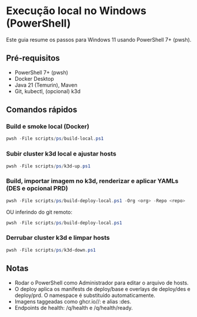 # Execução local no Windows (PowerShell)

Este guia resume os passos para Windows 11 usando PowerShell 7+ (pwsh).

## Pré‑requisitos
- PowerShell 7+ (pwsh)
- Docker Desktop
- Java 21 (Temurin), Maven
- Git, kubectl, (opcional) k3d

## Comandos rápidos

### Build e smoke local (Docker)
```powershell
pwsh -File scripts/ps/build-local.ps1
```

### Subir cluster k3d local e ajustar hosts
```powershell
pwsh -File scripts/ps/k3d-up.ps1
```

### Build, importar imagem no k3d, renderizar e aplicar YAMLs (DES e opcional PRD)
```powershell
pwsh -File scripts/ps/build-deploy-local.ps1 -Org <org> -Repo <repo>
```
OU inferindo do git remoto:
```powershell
pwsh -File scripts/ps/build-deploy-local.ps1
```

### Derrubar cluster k3d e limpar hosts
```powershell
pwsh -File scripts/ps/k3d-down.ps1
```

## Notas
- Rodar o PowerShell como Administrador para editar o arquivo de hosts.
- O deploy aplica os manifests de deploy/base e overlays de deploy/des e deploy/prd. O namespace é substituído automaticamente.
- Imagens taggeadas como ghcr.io/<org>/<repo>:<sha> e alias :des.
- Endpoints de health: /q/health e /q/health/ready.
